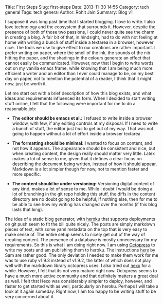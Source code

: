 Title: First Steps
Slug: first-steps
Date: 2013-11-30 14:55
Category: tech general
Tags: tech general
Author: Rohit Jain
Summary: Blog v1


I suppose it was long past time that I started blogging. I love to
write. I also love technology and the ecosystem that surrounds
it. However, despite the presence of both of those two passions, I could
never quite see the charm in creating a blog. A fair bit of that, in
hindsight, had to do with not feeling at home with writing a bunch of
stuff inside a textarea in a browser, however nice. The tools we use to
give effect to our creations are rather important. I prefer writing on
paper, where the smell of the ink, the sounds of the nib hitting the
paper, and the shadings in the colours generate an effect that cannot
easily be communicated. However, now that I begin to write words out on
my vanilla emacs frame, while knowing that I am being much more
efficient a writer and an editor than I ever could manage to be, on my
best day on paper, not to mention the potential of a reader, I think
that it might now, just be worth it.

Let me start out with a brief description of how this blog exists, and
what ideas and requirements influenced its form. When I decided to start
writing stuff online, I felt that the following were important for me to
do a reasonable job:

* __The editor should be emacs et al.:__ I refused to write inside a
  browser window, with few, if any editing controls at my disposal. If I
  need to write a bunch of stuff, the editor just _has_ to get out of my
  way. That was not going to happen without a lot of effort inside a
  browser textarea.

* __The formatting should be minimal:__ I wanted to focus on content,
  and not how it appears. The appearance should be consistent and nice,
  but when creating content, the design really should matter very
  little. Latex makes a lot of sense to me, given that it defines a
  clear focus on describing the document being written, instead of how
  it should appear. Markdown is a lot simpler though for now, not to
  mention faster and more specific.

* __The content should be under versioning:__ Versioning digital content
  of any kind, makes a lot of sense to me. While I doubt I would be
  doing a lot of branching in the git repo holding this stuff, the diffs
  in the content directory are no doubt going to be helpful, if nothing
  else, then for me to be able to see how my writing has changed over
  the months (if this blog lasts that long).

The idea of a static blog generator, with [heroku](https://heroku.com/)
that supports deployments on git push seem to fit the bill quite
nicely. The posts are simply markdown pieces of text, with some yaml
metadata on the top that is very easy to make sense of. The entire setup
seems to nicely get out of the way of creating content. The presence of
a database is mostly unnecessary for my requirements. So this is what I
am doing right now. I am using [Octopress](http://octopress.org/) to
write my posts and am publishing them to heroku. The instructions
[here](http://def.reyssi.net/blog/2012/01/14/get-blogging-with-octopress-on-heroku/)
by Sam are rather good. The only deviation I needed to make them work
for me was to use ruby v1.9.3 instead of v1.9.2, the latter of which
does not play well with the markdown library octopress uses. I also
tried out [hexo](http://zespia.tw/hexo/) for a while. However, I felt
that its not very mature right now. Octopress seems to have a much more
active community and that definitely matters a great deal as well. I
felt that Hexo was considerably simpler to deploy, however, and faster
to get started with as well, particularly on heroku. Perhaps I will take
a look at it again someday. Right now, I am too happy to be writing
stuff to be very concerned about it.
